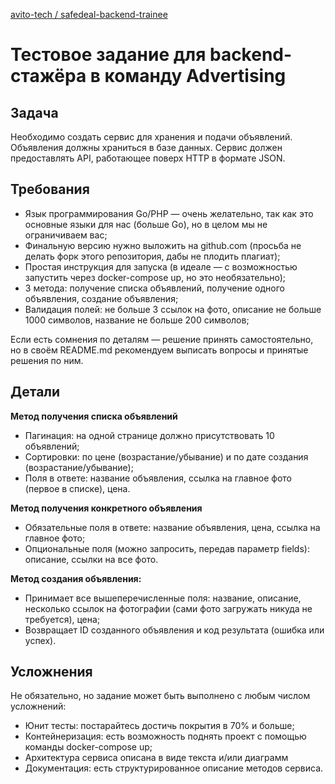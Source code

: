 <a href="https://github.com/avito-tech/safedeal-backend-trainee">avito-tech / safedeal-backend-trainee</a>


<h1>Тестовое задание для backend-стажёра в команду Advertising</h1>

<h2>Задача</h2>

<p>Необходимо создать сервис для хранения и подачи объявлений. Объявления должны храниться в базе данных. Сервис должен предоставлять API, работающее поверх HTTP в формате JSON.</p>

<h2>Требования</h2>

<ul>
	<li>Язык программирования Go/PHP — очень желательно, так как это основные языки для нас (больше Go), но в целом мы не ограничиваем вас;</li>
	<li>Финальную версию нужно выложить на github.com (просьба не делать форк этого репозитория, дабы не плодить плагиат);</li>
	<li>Простая инструкция для запуска (в идеале — с возможностью запустить через&nbsp;docker-compose up, но это необязательно);</li>
	<li>3 метода: получение списка объявлений, получение одного объявления, создание объявления;</li>
	<li>Валидация полей: не больше 3 ссылок на фото, описание не больше 1000 символов, название не больше 200 символов;</li>
</ul>

<p>Если есть сомнения по деталям — решение принять самостоятельно, но в своём README.md рекомендуем выписать вопросы и принятые решения по ним.</p>

<h2>Детали</h2>

<p><strong>Метод получения списка объявлений</strong></p>

<ul>
	<li>Пагинация: на одной странице должно присутствовать 10 объявлений;</li>
	<li>Cортировки: по цене (возрастание/убывание) и по дате создания (возрастание/убывание);</li>
	<li>Поля в ответе: название объявления, ссылка на главное фото (первое в списке), цена.</li>
</ul>

<p><strong>Метод получения конкретного объявления</strong></p>

<ul>
	<li>Обязательные поля в ответе: название объявления, цена, ссылка на главное фото;</li>
	<li>Опциональные поля (можно запросить, передав параметр fields): описание, ссылки на все фото.</li>
</ul>

<p><strong>Метод создания объявления:</strong></p>

<ul>
	<li>Принимает все вышеперечисленные поля: название, описание, несколько ссылок на фотографии (сами фото загружать никуда не требуется), цена;</li>
	<li>Возвращает ID созданного объявления и код результата (ошибка или успех).</li>
</ul>

<h2>Усложнения</h2>

<p>Не обязательно, но задание может быть выполнено с любым числом усложнений:</p>

<ul>
	<li>Юнит тесты: постарайтесь достичь покрытия в 70% и больше;</li>
	<li>Контейнеризация: есть возможность поднять проект с помощью команды&nbsp;docker-compose up;</li>
	<li>Архитектура сервиса описана в виде текста и/или диаграмм</li>
	<li>Документация: есть структурированное описание методов сервиса.</li>
</ul>
